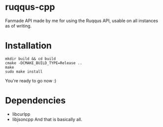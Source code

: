 # ruqqus-cpp
Fanmade API made by me for using the Ruqqus API, usable on all
instances as of writing.

# Installation
```
mkdir build && cd build
cmake -DCMAKE_BUILD_TYPE=Release ..
make
sudo make install
```
You're ready to go now :)

# Dependencies
* libcurlpp
* libjsoncpp
And that is basically all.

